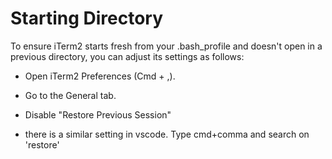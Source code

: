 # Starting Directory

To ensure iTerm2 starts fresh from your .bash_profile and doesn't open in a previous directory, you can adjust its settings as follows:

- Open iTerm2 Preferences (Cmd + ,).
- Go to the General tab.
- Disable "Restore Previous Session"

- there is a similar setting in vscode. Type cmd+comma and search on 'restore'


